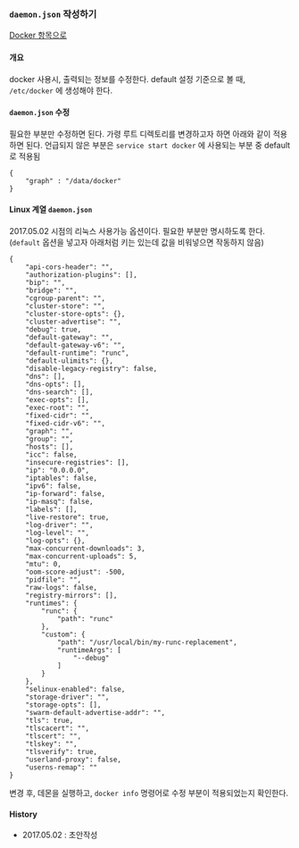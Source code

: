 ### `daemon.json` 작성하기

[Docker 항목으로](https://github.com/juneyoung/DEV-INFOS/edit/master/Docker)

#### 개요
docker 사용시, 출력되는 정보를 수정한다. default 설정 기준으로 볼 때, `/etc/docker` 에 생성해야 한다.

#### `daemon.json` 수정
필요한 부분만 수정하면 된다. 가령 루트 디렉토리를 변경하고자 하면 아래와 같이 적용하면 된다. 언급되지 않은 부분은 `service start docker` 에 사용되는 부분 중 default 로 적용됨
```
{
    "graph" : "/data/docker"
}
```

#### Linux 계열 `daemon.json`
2017.05.02 시점의 리눅스 사용가능 옵션이다. 필요한 부분만 명시하도록 한다.(`default` 옵션을 넣고자 아래처럼 키는 있는데 값을 비워넣으면 작동하지 않음)
```
{
    "api-cors-header": "",
    "authorization-plugins": [],
    "bip": "",
    "bridge": "",
    "cgroup-parent": "",
    "cluster-store": "",
    "cluster-store-opts": {},
    "cluster-advertise": "",
    "debug": true,
    "default-gateway": "",
    "default-gateway-v6": "",
    "default-runtime": "runc",
    "default-ulimits": {},
    "disable-legacy-registry": false,
    "dns": [],
    "dns-opts": [],
    "dns-search": [],
    "exec-opts": [],
    "exec-root": "",
    "fixed-cidr": "",
    "fixed-cidr-v6": "",
    "graph": "",
    "group": "",
    "hosts": [],
    "icc": false,
    "insecure-registries": [],
    "ip": "0.0.0.0",
    "iptables": false,
    "ipv6": false,
    "ip-forward": false,
    "ip-masq": false,
    "labels": [],
    "live-restore": true,
    "log-driver": "",
    "log-level": "",
    "log-opts": {},
    "max-concurrent-downloads": 3,
    "max-concurrent-uploads": 5,
    "mtu": 0,
    "oom-score-adjust": -500,
    "pidfile": "",
    "raw-logs": false,
    "registry-mirrors": [],
    "runtimes": {
        "runc": {
            "path": "runc"
        },
        "custom": {
            "path": "/usr/local/bin/my-runc-replacement",
            "runtimeArgs": [
                "--debug"
            ]
        }
    },
    "selinux-enabled": false,
    "storage-driver": "",
    "storage-opts": [],
    "swarm-default-advertise-addr": "",
    "tls": true,
    "tlscacert": "",
    "tlscert": "",
    "tlskey": "",
    "tlsverify": true,
    "userland-proxy": false,
    "userns-remap": ""
}
```
변경 후, 데몬을 실행하고, `docker info` 명령어로 수정 부분이 적용되었는지 확인한다.

#### History
- 2017.05.02 : 초안작성
